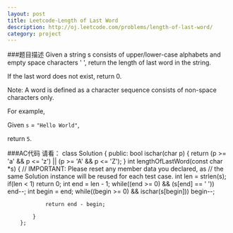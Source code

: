 ```yaml
---
layout: post
title: Leetcode-Length of Last Word 
description: http://oj.leetcode.com/problems/length-of-last-word/
category: project
---
```

###题目描述
Given a string s consists of upper/lower-case alphabets and empty space characters ' ', return the length of last word in the string.

If the last word does not exist, return 0.

Note: A word is defined as a character sequence consists of non-space characters only.

For example, 

Given `s` = `"Hello World"`,

return `5`.

###AC代码
请看：
		class Solution {
		public:
		    bool ischar(char p)
		    {
		    	return (p >= 'a' && p <= 'z') || (p >= 'A' && p <= 'Z');
		    }
		    int lengthOfLastWord(const char *s)
		    {
			// IMPORTANT: Please reset any member data you declared, as
			// the same Solution instance will be reused for each test case.
		    	int len = strlen(s);
		    	if(len < 1)
		    		return 0;
		    	int end = len - 1;
		    	while((end >= 0) && (s[end] == ' '))
		    		end--;
		    	int begin = end;
		    	while((begin >= 0) && ischar(s[begin]))
		    		begin--;
		    
		    	return end - begin;

		    }
		};
